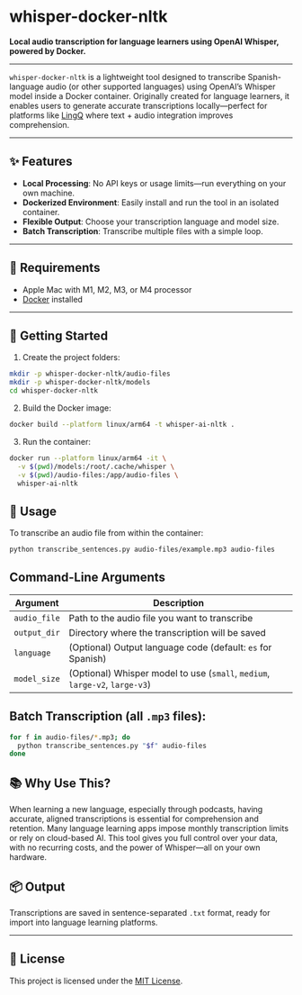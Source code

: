 # whisper-docker-nltk

**Local audio transcription for language learners using OpenAI Whisper, powered by Docker.**

---

`whisper-docker-nltk` is a lightweight tool designed to transcribe Spanish-language audio (or other supported languages) using OpenAI’s Whisper model inside a Docker container. Originally created for language learners, it enables users to generate accurate transcriptions locally—perfect for platforms like [LingQ](https://www.lingq.com/) where text + audio integration improves comprehension.

---

## ✨ Features

- **Local Processing**: No API keys or usage limits—run everything on your own machine.
- **Dockerized Environment**: Easily install and run the tool in an isolated container.
- **Flexible Output**: Choose your transcription language and model size.
- **Batch Transcription**: Transcribe multiple files with a simple loop.

---

## 🧰 Requirements

- Apple Mac with M1, M2, M3, or M4 processor
- [Docker](https://www.docker.com) installed

---

## 🚀 Getting Started

1. Create the project folders:
```bash
mkdir -p whisper-docker-nltk/audio-files
mkdir -p whisper-docker-nltk/models
cd whisper-docker-nltk
```

2. Build the Docker image:
```bash
docker build --platform linux/arm64 -t whisper-ai-nltk .
```

3. Run the container:
```bash
docker run --platform linux/arm64 -it \
  -v $(pwd)/models:/root/.cache/whisper \
  -v $(pwd)/audio-files:/app/audio-files \
  whisper-ai-nltk
```

## 📄 Usage
To transcribe an audio file from within the container:
```bash
python transcribe_sentences.py audio-files/example.mp3 audio-files
```

## Command-Line Arguments

| Argument     | Description                                                                 |
| ------------ | --------------------------------------------------------------------------- |
| `audio_file` | Path to the audio file you want to transcribe                               |
| `output_dir` | Directory where the transcription will be saved                             |
| `language`   | (Optional) Output language code (default: `es` for Spanish)                 |
| `model_size` | (Optional) Whisper model to use (`small`, `medium`, `large-v2`, `large-v3`) |


## Batch Transcription (all `.mp3` files):
```bash
for f in audio-files/*.mp3; do
  python transcribe_sentences.py "$f" audio-files
done
```

## 📚 Why Use This?
When learning a new language, especially through podcasts, having accurate, aligned transcriptions is essential for comprehension and retention. Many language learning apps impose monthly transcription limits or rely on cloud-based AI. This tool gives you full control over your data, with no recurring costs, and the power of Whisper—all on your own hardware.

## 📦 Output
Transcriptions are saved in sentence-separated `.txt` format, ready for import into language learning platforms.

---

## 📝 License

This project is licensed under the [MIT License](LICENSE).